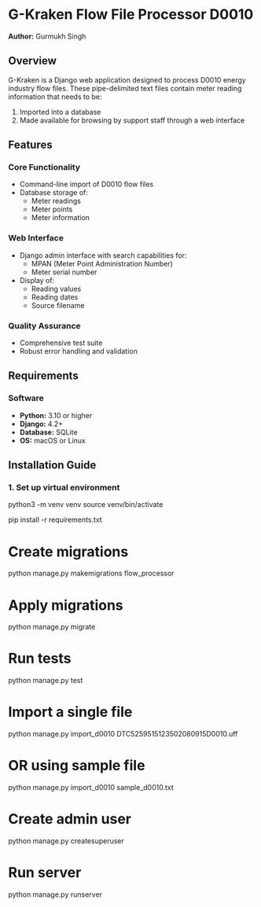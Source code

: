# G-Kraken Flow File Processor D0010

**Author:** Gurmukh Singh  

## Overview

G-Kraken is a Django web application designed to process D0010 energy industry flow files. These pipe-delimited text files contain meter reading information that needs to be:

1. Imported into a database
2. Made available for browsing by support staff through a web interface

## Features

### Core Functionality
- Command-line import of D0010 flow files
- Database storage of:
  - Meter readings
  - Meter points
  - Meter information

### Web Interface
- Django admin interface with search capabilities for:
  - MPAN (Meter Point Administration Number)
  - Meter serial number
- Display of:
  - Reading values
  - Reading dates
  - Source filename

### Quality Assurance
- Comprehensive test suite
- Robust error handling and validation

## Requirements

### Software
- **Python:** 3.10 or higher
- **Django:** 4.2+
- **Database:** SQLite
- **OS:** macOS or Linux

## Installation Guide

### 1. Set up virtual environment

python3 -m venv venv
source venv/bin/activate

pip install -r requirements.txt

# Create migrations
python manage.py makemigrations flow_processor

# Apply migrations
python manage.py migrate

# Run tests
python manage.py test

# Import a single file
python manage.py import_d0010 DTC5259515123502080915D0010.uff

# OR using sample file
python manage.py import_d0010 sample_d0010.txt

# Create admin user
python manage.py createsuperuser

# Run server
python manage.py runserver
